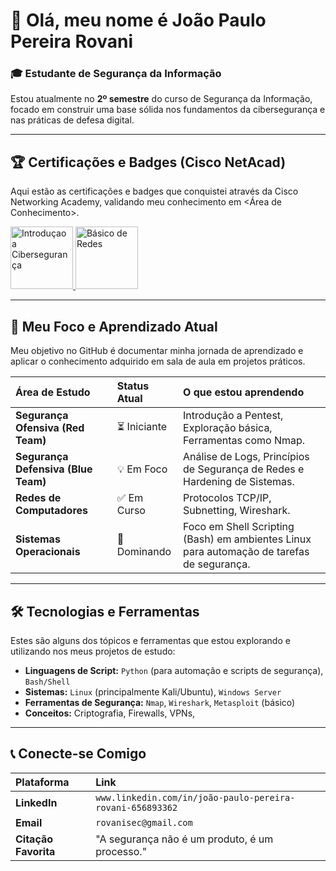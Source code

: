 # 👋 Olá, meu nome é João Paulo Pereira Rovani
### 🎓 Estudante de Segurança da Informação

Estou atualmente no **2º semestre** do curso de Segurança da Informação, focado em construir uma base sólida nos fundamentos da cibersegurança e nas práticas de defesa digital.

---

## 🏆 Certificações e Badges (Cisco NetAcad)

Aqui estão as certificações e badges que conquistei através da Cisco Networking Academy, validando meu conhecimento em <Área de Conhecimento>.

<a href="<https://www.credly.com/badges/1768ae39-8b7b-4b9d-88b0-05f96b7e6469>" target="_blank">
    <img src="<https://drive.google.com/file/d/1IxmUPwN14ekWD2AkM6t75X2tCkXiFGOz/view?usp=sharing>" alt="Introduçao a Cibersegurança" width="100"/>
</a>
<a href="<https://www.credly.com/badges/60e5ed60-745b-47cd-b262-6421ccdb0b74>" target="_blank">
    <img src="<https://drive.google.com/file/d/1gMXx8I5FXm86PbOeCkZ8fJiPlOQLTqmU/view?usp=sharing>" alt="Básico de Redes" width="100"/>
</a>

---

## 🚀 Meu Foco e Aprendizado Atual

Meu objetivo no GitHub é documentar minha jornada de aprendizado e aplicar o conhecimento adquirido em sala de aula em projetos práticos.

| Área de Estudo | Status Atual | O que estou aprendendo |
| :--- | :--- | :--- |
| **Segurança Ofensiva (Red Team)** | ⏳ Iniciante | Introdução a Pentest, Exploração básica, Ferramentas como Nmap. |
| **Segurança Defensiva (Blue Team)** | 💡 Em Foco | Análise de Logs, Princípios de Segurança de Redes e Hardening de Sistemas. |
| **Redes de Computadores** | ✅ Em Curso | Protocolos TCP/IP, Subnetting, Wireshark. |
| **Sistemas Operacionais** | 🐧 Dominando | Foco em Shell Scripting (Bash) em ambientes Linux para automação de tarefas de segurança. |

---

## 🛠️ Tecnologias e Ferramentas

Estes são alguns dos tópicos e ferramentas que estou explorando e utilizando nos meus projetos de estudo:

* **Linguagens de Script:** `Python` (para automação e scripts de segurança), `Bash/Shell`
* **Sistemas:** `Linux` (principalmente Kali/Ubuntu), `Windows Server`
* **Ferramentas de Segurança:** `Nmap`, `Wireshark`, `Metasploit` (básico)
* **Conceitos:** Criptografia, Firewalls, VPNs,

---


## 📞 Conecte-se Comigo

| Plataforma | Link |
| :--- | :--- |
| **LinkedIn** | `www.linkedin.com/in/joão-paulo-pereira-rovani-656893362` |
| **Email** | `rovanisec@gmail.com` |
| **Citação Favorita** | "A segurança não é um produto, é um processo." |
